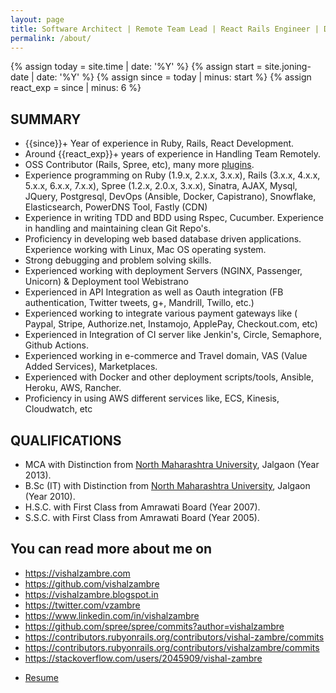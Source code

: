 ```yaml
---
layout: page
title: Software Architect | Remote Team Lead | React Rails Engineer | Devops | Fullstack
permalink: /about/
---
```


{% assign today = site.time | date: '%Y' %}
{% assign start = site.joning-date | date: '%Y'  %}
{% assign since = today | minus: start %}
{% assign react_exp = since | minus: 6 %}
## SUMMARY
* {{since}}+ Year of experience in Ruby, Rails, React Development.
* Around {{react_exp}}+ years of experience in Handling Team Remotely.
* OSS Contributor (Rails, Spree, etc), many more <a href="https://github.com/vishalzambre?tab=repositories" target="_blank">plugins</a>.
* Experience programming on Ruby (1.9.x, 2.x.x, 3.x.x), Rails (3.x.x, 4.x.x, 5.x.x, 6.x.x, 7.x.x), Spree (1.2.x, 2.0.x, 3.x.x), Sinatra, AJAX, Mysql, JQuery, Postgresql, DevOps (Ansible, Docker, Capistrano), Snowflake, Elasticsearch, PowerDNS Tool, Fastly (CDN)
* Experience in writing TDD and BDD using Rspec, Cucumber. Experience in handling and maintaining clean Git Repo's.
* Proficiency in developing web based database driven applications. Experience working with Linux, Mac OS operating system.
* Strong debugging and problem solving skills.
* Experienced working with deployment Servers (NGINX, Passenger, Unicorn) & Deployment tool Webistrano
* Experienced in API Integration as well as Oauth integration (FB authentication, Twitter tweets, g+, Mandrill, Twillo, etc.)
* Experienced working to integrate various payment gateways like ( Paypal, Stripe, Authorize.net, Instamojo, ApplePay, Checkout.com, etc)
* Experienced in Integration of CI server like Jenkin's, Circle, Semaphore, Github Actions.
* Experienced working in e-commerce and Travel domain, VAS (Value Added Services), Marketplaces.
* Experienced with Docker and other deployment scripts/tools, Ansible, Heroku, AWS, Rancher.
* Proficiency in using AWS different services like, ECS, Kinesis, Cloudwatch, etc

## QUALIFICATIONS

* MCA with Distinction from <a href="https://nmu.ac.in/Computer_Sciences">North Maharashtra University</a>, Jalgaon (Year 2013).
* B.Sc (IT) with Distinction from <a href="https://nmu.ac.in/Computer_Sciences">North Maharashtra University</a>, Jalgaon (Year 2010).
* H.S.C. with First Class from Amrawati Board (Year 2007).
* S.S.C. with First Class from Amrawati Board (Year 2005).

## You can read more about me on
* <a href="https://vishalzambre.com" target="_blank">https://vishalzambre.com</a>
* <a href="https://github.com/vishalzambre" target="_blank">https://github.com/vishalzambre</a>
* <a href="https://vishalzambre.blogspot.in" target="_blank">https://vishalzambre.blogspot.in</a>
* <a href="https://twitter.com/vzambre" target="_blank">https://twitter.com/vzambre</a>
* <a href="https://www.linkedin.com/in/vishalzambre" target="_blank">https://www.linkedin.com/in/vishalzambre</a>
* <a href="https://github.com/spree/spree/commits?author=vishalzambre" target="_blank">https://github.com/spree/spree/commits?author=vishalzambre</a>
* <a href=" https://contributors.rubyonrails.org/contributors/vishal-zambre/commits" target="_blank"> https://contributors.rubyonrails.org/contributors/vishal-zambre/commits</a>
* <a href="https://contributors.rubyonrails.org/contributors/vishalzambre/commits" target="_blank"> https://contributors.rubyonrails.org/contributors/vishalzambre/commits</a>
* <a href="https://stackoverflow.com/users/2045909/vishal-zambre" target="_blank">https://stackoverflow.com/users/2045909/vishal-zambre</a>

</hr>

* <a href="https://www.vishalzambre.com/about/downloads/profile.pdf" target="_blank">Resume</a>
